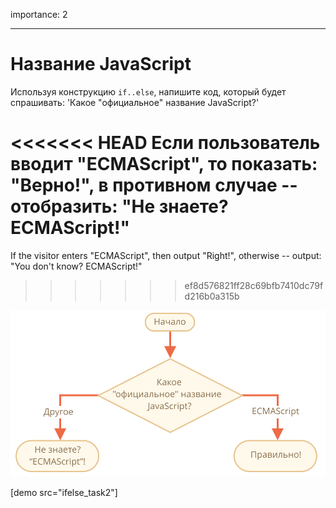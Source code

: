 importance: 2

---

# Название JavaScript

Используя конструкцию `if..else`, напишите код, который будет спрашивать: 'Какое "официальное" название JavaScript?'

<<<<<<< HEAD
Если пользователь вводит "ECMAScript", то показать: "Верно!", в противном случае -- отобразить: "Не знаете? ECMAScript!"
=======
If the visitor enters "ECMAScript", then output "Right!", otherwise -- output: "You don't know? ECMAScript!"
>>>>>>> ef8d576821ff28c69bfb7410dc79fd216b0a315b

![](ifelse_task2.svg)

[demo src="ifelse_task2"]
